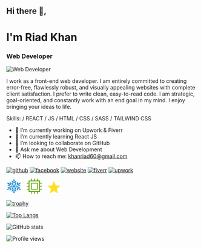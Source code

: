 
## Hi there 👋, 
# I'm Riad Khan
###  Web Developer
![ Web Developer](https://i.pinimg.com/564x/b7/51/8e/b7518e0ea5c63d06ab182a35caac6c9d.jpg)

I work as a front-end web developer. I am entirely committed to creating error-free, flawlessly robust, and visually appealing websites with complete client satisfaction. I prefer to write clean, easy-to-read code. I am strategic, goal-oriented, and constantly work with an end goal in my mind. I enjoy bringing your ideas to life.

Skills:  / REACT / JS / HTML / CSS / SASS / TAILWIND CSS

- 🔭 I’m currently working on Upwork & Fiverr 
- 🌱 I’m currently learning React JS 
- 👯 I’m looking to collaborate on GitHub  
- 💬 Ask me about Web Development  
- 📫 How to reach me: khanriad60@gmail.com 


[<img src='https://cdn.jsdelivr.net/npm/simple-icons@3.0.1/icons/github.svg' alt='github' height='40'>](https://github.com/riadkhan60)  [<img src='https://cdn.jsdelivr.net/npm/simple-icons@3.0.1/icons/facebook.svg' alt='facebook' height='40'>](https://www.facebook.com/khan.riad.3)  [<img src='https://cdn.jsdelivr.net/npm/simple-icons@3.0.1/icons/icloud.svg' alt='website' height='40'>](www.webmith.com)  [<img src='https://cdn.jsdelivr.net/npm/simple-icons@3.0.1/icons/fiverr.svg' alt='fiverr' height='40'>](https://www.fiverr.com/riadkhan375)  [<img src='https://cdn.jsdelivr.net/npm/simple-icons@3.0.1/icons/upwork.svg' alt='upwork' height='40'>](https://www.upwork.com/freelancers/~01632a5e14cb22ea0b)  

<a href='https://archiveprogram.github.com/'><img src='https://raw.githubusercontent.com/acervenky/animated-github-badges/master/assets/acbadge.gif' width='40' height='40'></a> <a href='https://docs.github.com/en/developers'><img src='https://raw.githubusercontent.com/acervenky/animated-github-badges/master/assets/devbadge.gif' width='40' height='40'></a> <a href='https://stars.github.com/'><img src='https://raw.githubusercontent.com/acervenky/animated-github-badges/master/assets/starbadge.gif' width='35' height='35'></a> 

[![trophy](https://github-profile-trophy.vercel.app/?username=riadkhan60)](https://github.com/ryo-ma/github-profile-trophy)

[![Top Langs](https://github-readme-stats.vercel.app/api/top-langs/?username=riadkhan60)](https://github.com/anuraghazra/github-readme-stats)

![GitHub stats](https://github-readme-stats.vercel.app/api?username=riadkhan60&show_icons=true)  

![Profile views](https://gpvc.arturio.dev/riadkhan60)  
<!---
riadkhan60/riadkhan60 is a ✨ special ✨ repository because its `README.md` (this file) appears on your GitHub profile.
You can click the Preview link to take a look at your changes.
--->
